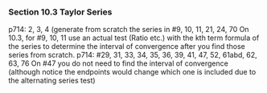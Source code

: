 ### Section 10.3 Taylor Series
p714: 2, 3, 4 (generate from scratch the series in #9, 10, 11, 21, 24, 70
On 10.3, for #9, 10, 11 use an actual test (Ratio etc.) with the kth term formula of the series to determine the interval of convergence after you find those series from scratch.
p714: #29, 31, 33, 34, 35, 36, 39, 41, 47, 52, 61abd, 62, 63, 76
On #47 you do not need to find the interval of convergence (although notice the endpoints would change which one is included due to the alternating series test)
